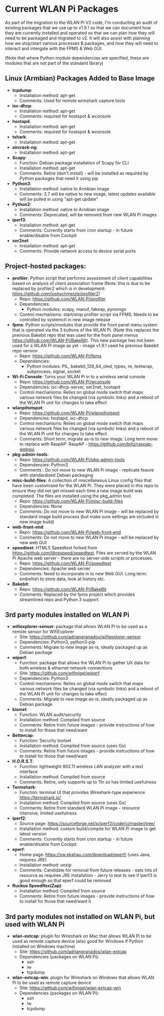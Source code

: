 # Current WLAN Pi Packages

As part of the migration to the WLAN Pi V2 code, I'm conducting an audit of existing packages that we use up to v1.9.1 so that we can document how they are currently installed and operated so that we can plan how they will need to be packaged and migrated to v2. It will also assist with planning how we stop/start various processes & packages, and how they will need to interact and intergate with the FPMS & Web GUI.  

(Note that where Python module dependencies are specified, these are modules that are not part of the standard library)


## Linux (Armbian) Packages Added to Base Image

- **tcpdump**: 
    - Installation method: apt-get
    - Comments: Used for remote wireshark capture tools
- **isc-dhcp**: 
    - Installation method: apt-get
    - Comments: required for hostspot & wconsole
- **hostapd**:
    - Installation method: apt-get
    - Comments: required for hostspot & wconsole
- **tshark**:
    - Installation method: apt-get
- **aircrack-ng**:
    - Installation method: apt-get
- **Scapy**:
    - Function: Debian package installation of Scapy for CLI 
    - Installation method: apt-get
    - Comments: Retire (don't install) - will be installed as required by Python packages that need it using pip
- **Python3**:
    - Installation method: native to Armbian image
    - Comments: 3.7 will be native to new image, latest updates available will be pulled in using "apt-get update"
- **Python2**:
    - Installation method: native to Armbian image
    - Comments: Deprecated, will be removed from new WLAN Pi images
- **iperf3**:
    - Installation method: apt-get
    - Comments: Currently starts from cron startup - in future enable/disable from Cockpit
- **ser2net**
    - Installation method: apt-get
    - Comments: Provide network access to device serial ports

## Project-hosted packages:

- **profiler**: Python script that performs assessment of client capabilities based on analysis of client association frame (Note: this is due to be replaced by profiler2 which is in development: https://github.com/joshschmelzle/profiler2)
    - Repo: https://github.com/WLAN-Pi/profiler
    - Dependencies:
        - Python modules: scapy, manuf, fakeap, pymongo 
    - Control mechanisms: start/stop profiler script via FPMS. Needs to be controlled by systemctl in new image release 
- **fpms**: Python scripts/modules that provide the front panel menu system that is operated via the 3 buttons of the WLAN Pi. (Note this replaces the previous Bakebit repo that was used for the front panel menus https://github.com/WLAN-Pi/BakeBit). This new package has not been used for a WLAN Pi image as yet - image v1.9.1 used he previous Bakebit repo version
    - Repo: https://github.com/WLAN-Pi/fpms
    - Dependencies:
        - Python modules: PIL, bakebit_128_64_oled, types, re, textwrap, subprocess, signal, socket
- **Wi-Fi Console**: Turns your WLAN Pi in to a wireless serial console
    - Repo: https://github.com/WLAN-Pi/wconsole
    - Dependencies: isc-dhcp-server, ser2net, hostapd
    - Control mechanisms: Relies on global mode switch that maps various network files be changed (via symbolic links) and a reboot of the WLAN Pi unit for changes to take effect
- **wlanpihotspot**:
    - Repo: https://github.com/WLAN-Pi/wlanpihotspot
    - Dependencies: hostapd, isc-dhcp
    - Control mechanisms: Relies on global mode switch that maps various network files be changed (via symbolic links) and a reboot of the WLAN Pi unit for changes to take effect
    - Comments: Short term, migrate as-is to new image. Long term move to replace with RaspAP: RaspAP - https://github.com/billz/raspap-webgui
- **pkg-admin-tools**: 
    - Repo: https://github.com/WLAN-Pi/pkg-admin-tools
    - Dependencies: Python3
    - Comments : Do not move to new WLAN Pi image - replicate feaure with standardized Debian packaging
- **misc-build-files**: A collection of miscellaneous Linux config files that have been customised for the WLAN Pi. They were placed in this repo to ensure they did not get missed each time a new image build was completed. The files are installed using the pkg_admin tool.
    - Repo: https://github.com/WLAN-Pi/misc-build-files
    - Dependencies: None
    - Comments: Do not move to new WLAN Pi image - will be replaced by standard image build process (but make sure settings are included in new image build)
- **web-front-end**:
    - Repo: https://github.com/WLAN-Pi/web-front-end
    - Comments: Do not move to new WLAN Pi image - will be replaced by new web GUI
- **speedtest**: HTML5 Speedtest forked from https://github.com/librespeed/speedtest. Files are served by the WLAN Pi Apache web server - there are no server-side scripts or processes.
    - Repo: https://github.com/WLAN-Pi/speedtest
    - Dependencies: Apache web server
    - Comments: Need to incorporate in to new Web GUI. Long term: embellish to store data, look at history etc.
- **Bakebit**:
    - Repo: https://github.com/WLAN-Pi/BakeBit
    - Comments: Replaced by the fpms project which provides streamlined repo and Python 3 support


## 3rd party modules installed on WLAN Pi

- **wifiexplorer-sensor**: package that allows WLAN Pi to be used as a remote sensor for WifiExplorer
    - Site: https://github.com/adriangranados/wifiexplorer-sensor
    - Dependencies: Python3, python3-pip
    - Comments: Migrate to new image as-is, ideally packaged up as Debian package
- **wiperf**: 
    - Function: package that allows the WLAN Pi to gather UX data for both wireless & ethernet network connections
    - Site: https://github.com/wifinigel/wiperf
    - Dependencies: Python3
    - Control mechanisms: Relies on global mode switch that maps various network files be changed (via symbolic links) and a reboot of the WLAN Pi unit for changes to take effect
    - Comments: Migrate to new image as-is, ideally packaged up as Debian package
- **kismet**:
    - Function: WLAN audit/security
    - Installation method: Compiled from source
    - Comments: Retire from future images - provide instructions of how to install for those that need/want 
- **Bettercap**:
    - Function: Security toolset
    - Installation method: Compiled from source (uses Go)
    - Comments: Retire from future images - provide instructions of how to install for those that need/want 
- **H.O.R.S.T**: 
    - Function: lightweight 802.11 wireless LAN analyzer with a text interface
    - Installation method: Compiled from source
    - Comments: Retire, only supports up to 11n so has limited usefulness
- **Termshark**: 
    - Function: terminal UI that provides Wireshark-type experience https://termshark.io/
    - Installation method: Compiled from source (uses Go)
    - Comments: Retire from standard WLAN Pi image - resource intensive, limited usefulness
- **iperf2**:
    - Source page: https://sourceforge.net/p/iperf2/code/ci/master/tree/
    - Installation method: custom build/compile for WLAN Pi image to get latest version
    - Comments: Currently starts from cron startup - in future enable/disable from Cockpit
- **eperf**:
    - Home page: https://sw.ekahau.com/download/eperf/ (uses Java, requires JRE)
    - Installation method: unzip
    - Comments: Candidate for removal from future releases - eats lots of resource as requires JRE installation - Jerry to test to see if iperf3 is good enough so that eperf could be removed
- **Ruckus Speedflex(Zap)**:
    - Installation method: Compiled from source
    - Comments: Retire from future images - provide instructions of how to install for those that need/want it 

## 3rd party modules not installed on WLAN Pi, but used with WLAN Pi

- **wlan-extcap**: plugin for Wireshark on Mac that allows WLAN Pi to be used as remote capture device (also good for Windows if Python installed on Windows machine)
    - Site: https://github.com/adriangranados/wlan-extcap
    - Dependencies (packages on WLAN Pi):
        - ssh
        - iw
        - tcpdump
- **wlan-extcap-win**: plugin for Wireshark on Windows that allows WLAN Pi to be used as remote capture device
    - Site: https://github.com/wifinigel/wlan-extcap-win
    - Dependencies (packages on WLAN Pi):
        - ssh
        - iw
        - tcpdump